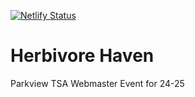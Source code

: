 [![Netlify Status](https://api.netlify.com/api/v1/badges/a73d1ea2-6174-4acd-aa53-c6004343dccb/deploy-status)](https://app.netlify.com/sites/herbivorehaven/deploys)
# Herbivore Haven


Parkview TSA Webmaster Event for 24-25
